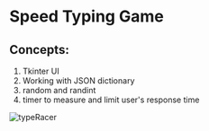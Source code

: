 # Speed Typing Game 

## Concepts:

1. Tkinter UI
2. Working with JSON dictionary
3. random and randint
4. timer to measure and limit user's response time





![typeRacer](https://user-images.githubusercontent.com/97305160/223103140-1b8e1300-0e99-48d5-9911-dae01600aac2.PNG)
